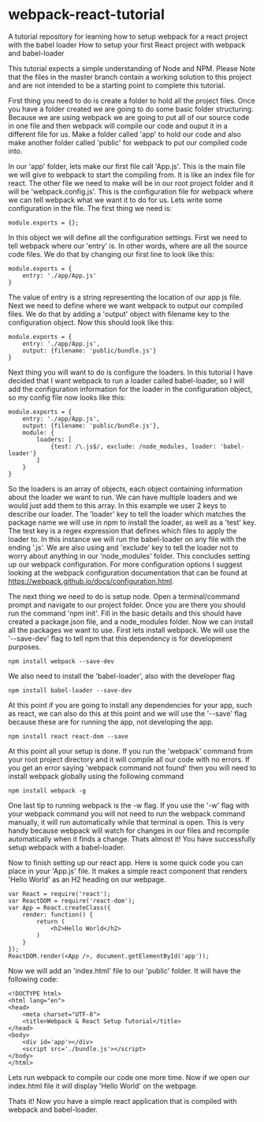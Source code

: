 # webpack-react-tutorial
A tutorial repository for learning how to setup webpack for a react project with the babel loader
How to setup your first React project with webpack and babel-loader

This tutorial expects a simple understanding of Node and NPM. Please Note that the files in the master
branch contain a working solution to this project and are not intended to be a starting point to complete
this tutorial.

First thing you need to do is create a folder to hold all the project files. Once you have a folder created
we are going to do some basic folder structuring. Because we are using webpack we are going to put all of
our source code in one file and then webpack will compile our code and ouput it in a different file for
us. Make a folder called 'app' to hold our code and also make another folder called 'public' for webpack to 
put our compiled code into.

In our 'app' folder, lets make our first file call 'App.js'. This is the main file we will give to webpack
to start the compiling from. It is like an index file for react. The other file we need to make will be in
our root project folder and it will be 'webpack.config.js'. This is the configuration file for webpack
where we can tell webpack what we want it to do for us. Lets write some configuration in the file.
The first thing we need is:

	module.exports = {};

In this object we will define all the configuration settings. First we need to tell webpack where our
'entry' is. In other words, where are all the source code files. We do that by changing our first line
to look like this:

	module.exports = {
		entry: './app/App.js'
	}

The value of entry is a string representing the location of our app js file. Next we need to define where
we want webpack to output our compiled files. We do that by adding a 'output' object with filename key to 
the configuration object. Now this should look like this:

	module.exports = {
		entry: './app/App.js',
		output: {filename: 'public/bundle.js'}
	}

Next thing you will want to do is configure the loaders. In this tutorial I have decided that I want webpack
to run a loader called babel-loader, so I will add the configuration information for the loader in the configuration
object, so my config file now looks like this:

	module.exports = {
		entry: './app/App.js',
		output: {filename: 'public/bundle.js'},
		module: {
			loaders: [
				{test: /\.js$/, exclude: /node_modules, loader: 'babel-loader'}
			]
		}
	}

So the loaders is an array of objects, each object containing information about the loader we want to run. We
can have multiple loaders and we would just add them to this array. In this example we user 2 keys to describe
our loader. The 'loader' key to tell the loader which matches the package name we will use in npm to install
the loader, as well as a 'test' key. The test key is a regex expression that defines which files to apply
the loader to. In this instance we will run the babel-loader on any file with the ending '.js'. We are also
using and 'exclude' key to tell the loader not to worry about anything in our 'node_modules' folder. This concludes
setting up our webpack configuration. For more configuration options I suggest looking at the webpack configuration
documentation that can be found at https://webpack.github.io/docs/configuration.html.

The next thing we need to do is setup node. Open a terminal/command prompt and navigate to our project folder.
Once you are there you should run the command 'npm init'. Fill in the basic details and this should have
created a package.json file, and a node_modules folder. Now we can install all the packages we want to use.
First lets install webpack. We will use the '--save-dev' flag to tell npm that this dependency is for 
development purposes.

	npm install webpack --save-dev

We also need to install the 'babel-loader', also with the developer flag

	npm install babel-loader --save-dev

At this point if you are going to install any dependencies for your app, such as react, we can also do this
at this point and we will use the '--save' flag because these are for running the app, not developing the app.

	npm install react react-dom --save

At this point all your setup is done. If you run the 'webpack' command from your root project directory and it 
will compile all our code with no errors. If you get an error saying 'webpack command not found' then you will
need to install webpack globally using the following command

	npm install webpack -g

One last tip to running webpack is the -w flag. If you use the '-w' flag with your webpack command you will
not need to run the webpack command manually, it will run automatically while that terminal is open. This
is very handy because webpack will watch for changes in our files and recompile automatically when it finds
a change. Thats almost it! You have successfully setup webpack with a babel-loader.

Now to finish setting up our react app.
Here is some quick code you can place in your 'App.js' file. It makes a simple react component that renders
'Hello World' as an H2 heading on our webpage.

	var React = require('react');
	var ReactDOM = require('react-dom');
	var App = React.createClass({
	    render: function() {
	        return (
	            <h2>Hello World</h2>
	        )
	    }
	});
	ReactDOM.render(<App />, document.getElementById('app'));

Now we will add an 'index.html' file to our 'public' folder. It will have the following code:

	<!DOCTYPE html>
	<html lang="en">
	<head>
		<meta charset="UTF-8">
		<title>Webpack & React Setup Tutorial</title>
	</head>
	<body>
		<div id='app'></div>
	    <script src='./bundle.js'></script>
	</body>
	</html>

Lets run webpack to compile our code one more time. Now if we open our index.html file it will display 
'Hello World' on the webpage.

Thats it! Now you have a simple react application that is compiled with webpack and babel-loader.
